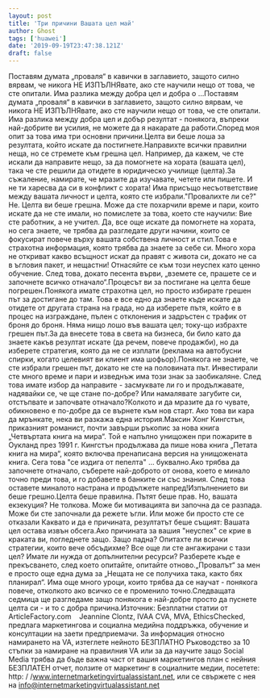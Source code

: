 ```yaml
---
layout: post
title: 'Три причини Вашата цел май'
author: Ghost
tags: ['huawei']
date: '2019-09-19T23:47:38.121Z'
draft: false
---
```


Поставям думата „проваля“ в кавички в заглавието, защото силно вярвам, че никога НЕ ИЗПЪЛНЯвате, ако сте научили нещо от това, че сте опитали. Има разлика между добра цел и добра о ...Поставям думата „проваля“ в кавички в заглавието, защото силно вярвам, че никога НЕ ИЗПЪЛНЯвате, ако сте научили нещо от това, че сте опитали. Има разлика между добра цел и добър резултат - понякога, въпреки най-добрите ви усилия, не можете да я накарате да работи.Според моя опит за това има три основни причини.Целта ви беше лоша за резултата, който искате да постигнете.Направихте всички правилни неща, но се стремете към грешна цел. Например, да кажем, че сте искали да направите нещо, за да помогнете на хората (вашата цел), така че сте решили да отидете в юридическо училище (целта).За съжаление, намирате, че мразите да изучавате, четете или пишете. И не ти харесва да си в конфликт с хората! Има присъщо несъответствие между вашата личност и целта, която сте избрали."Провалихте ли се?" Не. Целта ви беше грешна. Може да сте похарчили време и пари, които искате да не сте имали, но помислете за това, което сте научили: Вие сте работник, а не учител. Да, все още искате да помогнете на хората, но сега знаете, че трябва да разгледате други начини, които се фокусират повече върху вашата собствена личност и стил.Това е страхотна информация, която трябва да знаете за себе си. Много хора не откриват какво всъщност искат да правят с живота си, докато не са в ъгловия пакет, и нещастни! Отнасяйте се към този неуспех като ценно обучение. След това, докато песента върви, „вземете се, прашете се и започнете всичко отначало“.Процесът ви за постигане на целта беше погрешен.Понякога имате страхотна цел, но просто избирате грешен път за достигане до там. Това е все едно да знаете къде искате да отидете от другата страна на града, но да изберете пътя, който е в процес на изграждане, пълен с отклонения и задръстен с трафик от броня до броня. Няма нищо лошо във вашата цел; току-що избрахте грешен път.За да внесете това в света на бизнеса, би било като да знаете какъв резултат искате (да речем, повече продажби), но да изберете стратегия, която да не се изплати (реклама на автобусни спирки, когато целевият ви клиент има шофьор).Понякога не знаете, че сте избрали грешен път, докато не сте на половината път. Инвестирали сте много време и пари и изведнъж има този знак за заобикаляне. След това имате избор да направите - засмуквате ли го и продължавате, надявайки се, че ще стане по-добре? Или намалявате загубите си, отстъпвате и започвате отначало?Колкото и да мразите да го чувате, обикновено е по-добре да се върнете към нов старт. Ако това ви кара да мрънкате, нека ви разкажа една история.Максин Хонг Кингстън, приказният романист, почти завърши ръкопис за нова книга „Четвъртата книга на мира“. Той е напълно унищожен при пожарите в Оукланд през 1991 г. Кингстън продължава да пише нова книга „Петата книга на мира“, която включва пренаписана версия на унищожената книга. Сега това "се издига от пепелта" ... буквално.Ако трябва да започнете отначало, съберете най-доброто от онова, което е минало точно преди това, и го добавете в банките си със знания. След това оставете миналото настрана и продължете напред!Изпълнението ви беше грешно.Целта беше правилна. Пътят беше прав. Но, вашата екзекуция? Не толкова. Може би мотивацията ви започна да се разпада. Може би сте започнали да режете ъгли. Или може би просто сте се отказали Каквато и да е причината, резултатът беше същият: Вашата цел остава извън обсега.Ако причината за вашия "неуспех" се крие в краката ви, погледнете защо. Защо падна? Опитахте ли всички стратегии, които вече обсъдихме? Все още ли сте ангажирани с тази цел? Имате ли нужда от допълнителни ресурси? Разберете къде е прекъсването, след което опитайте, опитайте отново.„Провалът“ за мен е просто още една дума за „Нещата не се получиха така, както бях планирал“. Има още много уроци, които трябва да се научат - понякога повече, отколкото ако всичко се е променило точно.Следващата седмица ще разгледаме защо понякога е най-добре просто да пуснете целта си - и то с добра причина.Източник: Безплатни статии от ArticleFactory.com    Jeannine Clontz, IVAA CVA, MVA, EthicsChecked, предлага маркетингова и социална медийна поддръжка, обучение и консултации на заети предприемачи. За информация относно намирането на VA, изтеглете нейното БЕЗПЛАТНО Ръководство за 10 стъпки за намиране на правилния VA или за да научите защо Social Media трябва да бъде важна част от вашия маркетингов план с нейния БЕЗПЛАТЕН отчет, ползите от маркетинг в социалните медии, посетете: http: / /www.internetmarketingvirtualassistant.net, или се свържете с нея на info@internetmarketingvirtualassistant.net

